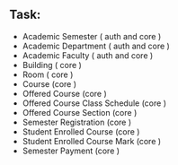 ## Task:

- Academic Semester ( auth and core )
- Academic Department ( auth and core )
- Academic Faculty ( auth and core )
- Building ( core )
- Room ( core )
- Course (core )
- Offered Course (core )
- Offered Course Class Schedule (core )
- Offered Course Section (core )
- Semester Registration (core )
- Student Enrolled Course (core )
- Student Enrolled Course Mark (core )
- Semester Payment (core )